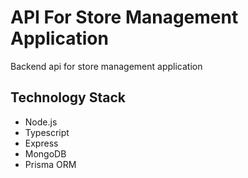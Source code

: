 # API For Store Management Application
Backend api for store management application

## Technology Stack
- Node.js
- Typescript
- Express
- MongoDB
- Prisma ORM
